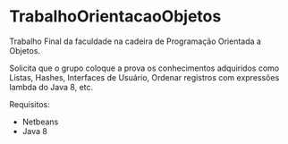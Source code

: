 # TrabalhoOrientacaoObjetos

Trabalho Final da faculdade na cadeira de Programação Orientada a Objetos.

Solicita que o grupo coloque a prova os conhecimentos adquiridos como Listas, Hashes, Interfaces de Usuário, Ordenar registros com expressões lambda do Java 8, etc.

Requisitos:
- Netbeans
- Java 8
